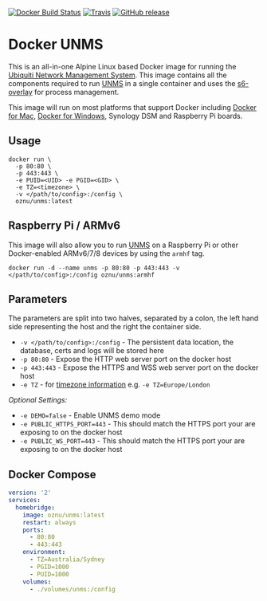 [![Docker Build Status](https://img.shields.io/docker/build/oznu/unms.svg?label=x64%20build&style=for-the-badge)](https://hub.docker.com/r/oznu/unms/) [![Travis](https://img.shields.io/travis/oznu/docker-unms.svg?label=arm%20build&style=for-the-badge)](https://travis-ci.org/oznu/docker-unms) [![GitHub release](https://img.shields.io/github/release/oznu/unms/all.svg?style=for-the-badge)](https://github.com/oznu/docker-unms/releases)

# Docker UNMS

This is an all-in-one Alpine Linux based Docker image for running the [Ubiquiti Network Management System](https://unms.com/). This image contains all the components required to run [UNMS](https://unms.com/) in a single container and uses the [s6-overlay](https://github.com/just-containers/s6-overlay) for process management.

This image will run on most platforms that support Docker including [Docker for Mac](https://www.docker.com/docker-mac), [Docker for Windows](https://www.docker.com/docker-windows), Synology DSM and Raspberry Pi boards.

## Usage

```shell
docker run \
  -p 80:80 \
  -p 443:443 \
  -e PUID=<UID> -e PGID=<GID> \
  -e TZ=<timezone> \
  -v </path/to/config>:/config \
  oznu/unms:latest
```

## Raspberry Pi / ARMv6

This image will also allow you to run [UNMS](https://unms.com/) on a Raspberry Pi or other Docker-enabled ARMv6/7/8 devices by using the `armhf` tag.

```
docker run -d --name unms -p 80:80 -p 443:443 -v </path/to/config>:/config oznu/unms:armhf
```

## Parameters

The parameters are split into two halves, separated by a colon, the left hand side representing the host and the right the container side.

* `-v </path/to/config>:/config` - The persistent data location, the database, certs and logs will be stored here
* `-p 80:80` - Expose the HTTP web server port on the docker host
* `-p 443:443` - Expose the HTTPS and WSS web server port on the docker host
* `-e TZ` - for [timezone information](https://en.wikipedia.org/wiki/List_of_tz_database_time_zones) e.g. `-e TZ=Europe/London`

*Optional Settings:*

* `-e DEMO=false` - Enable UNMS demo mode
* `-e PUBLIC_HTTPS_PORT=443` - This should match the HTTPS port your are exposing to on the docker host
* `-e PUBLIC_WS_PORT=443` - This should match the HTTPS port your are exposing to on the docker host

## Docker Compose

```yml
version: '2'
services:
  homebridge:
    image: oznu/unms:latest
    restart: always
    ports:
      - 80:80
      - 443:443
    environment:
      - TZ=Australia/Sydney
      - PGID=1000
      - PUID=1000
    volumes:
      - ./volumes/unms:/config
```
